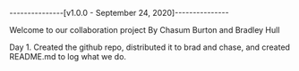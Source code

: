 ---------------[v1.0.0 - September 24, 2020]---------------

Welcome to our collaboration project
By Chasum Burton and Bradley Hull

Day 1. Created the github repo, distributed it to brad
and chase, and created README.md to log what we do.
